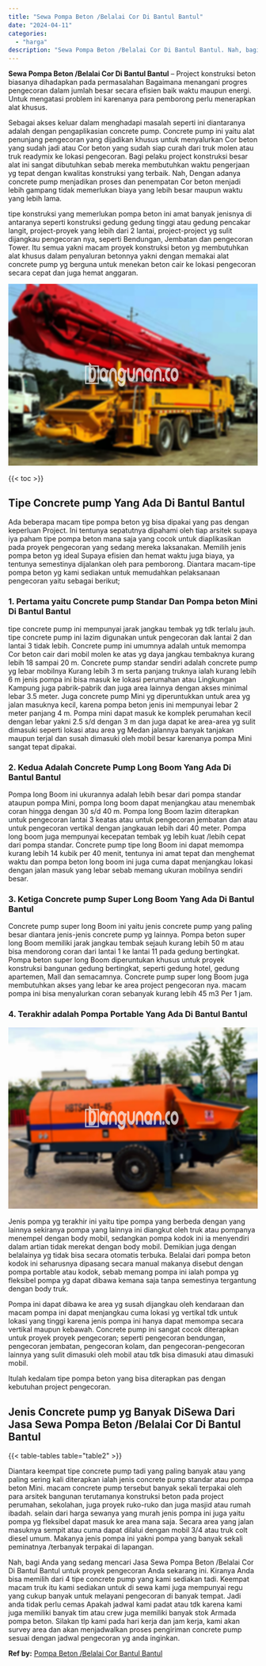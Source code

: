 ```yaml
---
title: "Sewa Pompa Beton /Belalai Cor Di Bantul Bantul"
date: "2024-04-11"
categories: 
  - "harga"
description: "Sewa Pompa Beton /Belalai Cor Di Bantul Bantul. Nah, bagi Anda yang sedang mencari Jasa Sewa Pompa Beton /Belalai Cor Di Bantul Bantul untuk proyek pengecora..."
---
```


**Sewa Pompa Beton /Belalai Cor Di Bantul Bantul** – Project konstruksi beton biasanya dihadapkan pada permasalahan Bagaimana menangani progres pengecoran dalam jumlah besar secara efisien baik waktu maupun energi. Untuk mengatasi problem ini karenanya para pemborong perlu menerapkan alat khusus.

Sebagai akses keluar dalam menghadapi masalah seperti ini diantaranya adalah dengan pengaplikasian concrete pump. Concrete pump ini yaitu alat penunjang pengecoran yang dijadikan khusus untuk menyalurkan Cor beton yang sudah jadi atau Cor beton yang sudah siap curah dari truk molen atau truk readymix ke lokasi pengecoran. Bagi pelaku project konstruksi besar alat ini sangat dibutuhkan sebab mereka membutuhkan waktu pengerjaan yg tepat dengan kwalitas konstruksi yang terbaik. Nah, Dengan adanya concrete pump menjadikan proses dan penempatan Cor beton menjadi lebih gampang tidak memerlukan biaya yang lebih besar maupun waktu yang lebih lama.

tipe konstruksi yang memerlukan pompa beton ini amat banyak jenisnya di antaranya seperti konstruksi gedung gedung tinggi atau gedung pencakar langit, project-proyek yang lebih dari 2 lantai, project-project yg sulit dijangkau pengecoran nya, seperti Bendungan, Jembatan dan pengecoran Tower. Itu semua yakni macam proyek konstruksi beton yg membutuhkan alat khusus dalam penyaluran betonnya yakni dengan memakai alat concrete pump yg berguna untuk menekan beton cair ke lokasi pengecoran secara cepat dan juga hemat anggaran.

![Sewa Pompa Beton /Belalai Cor Di Bantul Bantul](/images/sewa-concrete-pump-31.png)

{{< toc >}}

## Tipe Concrete pump Yang Ada Di Bantul Bantul

Ada beberapa macam tipe pompa beton yg bisa dipakai yang pas dengan keperluan Project. Ini tentunya sepatutnya dipahami oleh tiap arsitek supaya iya paham tipe pompa beton mana saja yang cocok untuk diaplikasikan pada proyek pengecoran yang sedang mereka laksanakan. Memilih jenis pompa beton yg ideal Supaya efisien dan hemat waktu juga biaya, ya tentunya semestinya dijalankan oleh para pemborong. Diantara macam-tipe pompa beton yg kami sediakan untuk memudahkan pelaksanaan pengecoran yaitu sebagai berikut;

### 1\. Pertama yaitu Concrete pump Standar Dan Pompa beton Mini Di Bantul Bantul

tipe concrete pump ini mempunyai jarak jangkau tembak yg tdk terlalu jauh. tipe concrete pump ini lazim digunakan untuk pengecoran dak lantai 2 dan lantai 3 tidak lebih. Concrete pump ini umumnya adalah untuk memompa Cor beton cair dari mobil molen ke atas yg daya jangkau tembaknya kurang lebih 18 sampai 20 m. Concrete pump standar sendiri adalah concrete pump yg lebar mobilnya Kurang lebih 3 m serta panjang truknya ialah kurang lebih 6 m jenis pompa ini bisa masuk ke lokasi perumahan atau Lingkungan Kampung juga pabrik-pabrik dan juga area lainnya dengan akses minimal lebar 3.5 meter. Juga concrete pump Mini yg diperuntukkan untuk area yg jalan masuknya kecil, karena pompa beton jenis ini mempunyai lebar 2 meter panjang 4 m. Pompa mini dapat masuk ke komplek perumahan kecil dengan lebar yakni 2.5 s/d dengan 3 m dan juga dapat ke area-area yg sulit dimasuki seperti lokasi atau area yg Medan jalannya banyak tanjakan maupun terjal dan susah dimasuki oleh mobil besar karenanya pompa Mini sangat tepat dipakai.

### 2\. Kedua Adalah Concrete Pump Long Boom Yang Ada Di Bantul Bantul

Pompa long Boom ini ukurannya adalah lebih besar dari pompa standar ataupun pompa Mini, pompa long boom dapat menjangkau atau menembak coran hingga dengan 30 s/d 40 m. Pompa long Boom lazim diterapkan untuk pengecoran lantai 3 keatas atau untuk pengecoran jembatan dan atau untuk pengecoran vertikal dengan jangkauan lebih dari 40 meter. Pompa long boom juga mempunyai kecepatan tembak yg lebih kuat /lebih cepat dari pompa standar. Concrete pump tipe long Boom ini dapat memompa kurang lebih 14 kubik per 40 menit, tentunya ini amat tepat dan menghemat waktu dan pompa beton long boom ini juga cuma dapat menjangkau lokasi dengan jalan masuk yang lebar sebab memang ukuran mobilnya sendiri besar.

### 3\. Ketiga Concrete pump Super Long Boom Yang Ada Di Bantul Bantul

Concrete pump super long Boom ini yaitu jenis concrete pump yang paling besar diantara jenis-jenis concrete pump yg lainnya. Pompa beton super long Boom memiliki jarak jangkau tembak sejauh kurang lebih 50 m atau bisa mendorong coran dari lantai 1 ke lantai 11 pada gedung bertingkat. Pompa beton super long Boom diperuntukan khusus untuk proyek konstruksi bangunan gedung bertingkat, seperti gedung hotel, gedung apartemen, Mall dan semacamnya. Concrete pump super long Boom juga membutuhkan akses yang lebar ke area project pengecoran nya. macam pompa ini bisa menyalurkan coran sebanyak kurang lebih 45 m3 Per 1 jam.

### 4\. Terakhir adalah Pompa Portable Yang Ada Di Bantul Bantul

![Sewa Pompa Beton /Belalai Cor Di Bantul Bantul](/images/sewa-concrete-pump-16.png)

Jenis pompa yg terakhir ini yaitu tipe pompa yang berbeda dengan yang lainnya sekiranya pompa yang lainnya ini diangkut oleh truk atau pompanya menempel dengan body mobil, sedangkan pompa kodok ini ia menyendiri dalam artian tidak merekat dengan body mobil. Demikian juga dengan belalainya yg tidak bisa secara otomatis terbuka. Belalai dari pompa beton kodok ini seharusnya dipasang secara manual makanya disebut dengan pompa portable atau kodok, sebab memang pompa ini ialah pompa yg fleksibel pompa yg dapat dibawa kemana saja tanpa semestinya tergantung dengan body truk.

Pompa ini dapat dibawa ke area yg susah dijangkau oleh kendaraan dan macam pompa ini dapat menjangkau cuma lokasi yg vertikal tdk untuk lokasi yang tinggi karena jenis pompa ini hanya dapat memompa secara vertikal maupun kebawah. Concrete pump ini sangat cocok diterapkan untuk proyek proyek pengecoran; seperti pengecoran bendungan, pengecoran jembatan, pengecoran kolam, dan pengecoran-pengecoran lainnya yang sulit dimasuki oleh mobil atau tdk bisa dimasuki atau dimasuki mobil.

Itulah kedalam tipe pompa beton yang bisa diterapkan pas dengan kebutuhan project pengecoran.

## Jenis Concrete pump yg Banyak DiSewa Dari Jasa Sewa Pompa Beton /Belalai Cor Di Bantul Bantul

{{< table-tables table="table2" >}}

Diantara keempat tipe concrete pump tadi yang paling banyak atau yang paling sering kali diterapkan ialah jenis concrete pump standar atau pompa beton Mini. macam concrete pump tersebut banyak sekali terpakai oleh para arsitek bangunan terutamanya konstruksi beton pada project perumahan, sekolahan, juga proyek ruko-ruko dan juga masjid atau rumah ibadah. selain dari harga sewanya yang murah jenis pompa ini juga yaitu pompa yg fleksibel dapat masuk ke area mana saja. Secara area yang jalan masuknya sempit atau cuma dapat dilalui dengan mobil 3/4 atau truk colt diesel umum. Makanya jenis pompa ini yakni pompa yang banyak sekali peminatnya /terbanyak terpakai di lapangan.

Nah, bagi Anda yang sedang mencari Jasa Sewa Pompa Beton /Belalai Cor Di Bantul Bantul untuk proyek pengecoran Anda sekarang ini. Kiranya Anda bisa memilih dari 4 tipe concrete pump yang kami sediakan tadi. Keempat macam truk itu kami sediakan untuk di sewa kami juga mempunyai regu yang cukup banyak untuk melayani pengecoran di banyak tempat. Jadi anda tidak perlu cemas Apakah jadwal kami padat atau tdk karena kami juga memiliki banyak tim atau crew juga memiliki banyak stok Armada pompa beton. Silakan tlp kami pada hari kerja dan jam kerja, kami akan survey area dan akan menjadwalkan proses pengiriman concrete pump sesuai dengan jadwal pengecoran yg anda inginkan.

**Ref by:** [Pompa Beton /Belalai Cor Bantul Bantul](https://id.wikipedia.org/wiki/Pompa)
